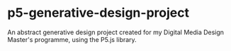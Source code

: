 # p5-generative-design-project

An abstract generative design project created for my Digital Media Design Master's programme, using the P5.js library.
